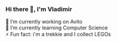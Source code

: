 ### Hi there 👋, I'm Vladimir

🔭 I’m currently working on Avito<br />
🌱 I’m currently learning Computer Science<br />
⚡ Fun fact: i'm a trekkie and I collect LEGOs
